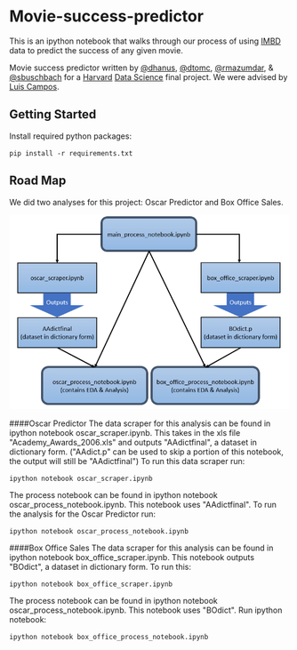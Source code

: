 # Movie-success-predictor 

This is an ipython notebook that walks through our process of using [IMBD](http://www.imdb.com/) data to predict the success of any given movie.

Movie success predictor written by [@dhanus](http://github.com/dhanus), [@dtomc](http://github.com/danatomc), [@rmazumdar](http://github.com/rmazumdar), &amp;  [@sbuschbach](http://github.com/sbuschbach) for a [Harvard](http://www.harvard.edu/) [Data Science](http://cs109.org) final project. We were advised by [Luis Campos](http://github.com/lfcampos).


## Getting Started

Install required python packages:
<pre><code>pip install -r requirements.txt</code></pre>


## Road Map
We did two analyses for this project: Oscar Predictor and Box Office Sales.

![alt text](img/processflow.png "Process flow of ipython notebooks")

####Oscar Predictor
The data scraper for this analysis can be found in ipython notebook oscar_scraper.ipynb.  This takes in the xls file "Academy_Awards_2006.xls" and outputs "AAdictfinal", a dataset in dictionary form.  ("AAdict.p" can be used to skip a portion of this notebook, the output will still be "AAdictfinal") To run this data scraper run:

<pre><code>ipython notebook oscar_scraper.ipynb</code></pre>

The process notebook can be found in ipython notebook oscar_process_notebook.ipynb.  This notebook uses "AAdictfinal".  To run the analysis for the Oscar Predictor run:

<pre><code>ipython notebook oscar_process_notebook.ipynb</code></pre>

####Box Office Sales
The data scraper for this analysis can be found in ipython notebook box_office_scraper.ipynb.  This notebook outputs "BOdict", a dataset in dictionary form.  To run this:

<pre><code>ipython notebook box_office_scraper.ipynb</code></pre>

The process notebook can be found in ipython notebook oscar_process_notebook.ipynb.  This notebook uses "BOdict".  Run ipython notebook:

<pre><code>ipython notebook box_office_process_notebook.ipynb</code></pre>
